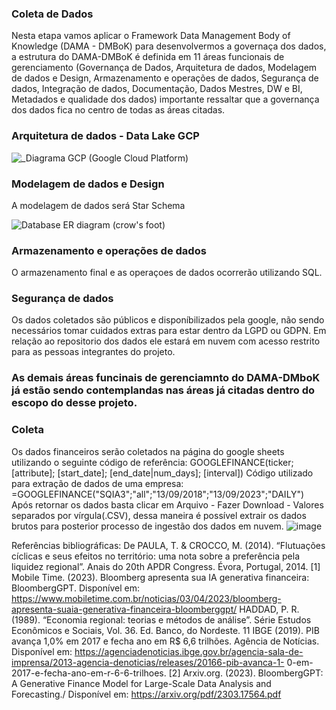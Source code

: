 ### Coleta de Dados


Nesta etapa vamos aplicar o Framework Data Management Body of Knowledge (DAMA - DMBoK) para desenvolvermos a governaça dos dados, a estrutura do DAMA-DMBoK é definida em 11 áreas funcionais de gerenciamento (Governança de Dados, Arquitetura de dados, Modelagem de dados e Design, Armazenamento e operações de dados, Segurança de dados, Integração de dados, Documentação, Dados Mestres, DW e BI, Metadados e qualidade dos dados) importante ressaltar que a governança dos dados fica no centro de todas as áreas citadas.






### Arquitetura de dados - Data Lake GCP

![_Diagrama GCP (Google Cloud Platform)](https://github.com/amandacordeiro/data_on_cloud/assets/50846753/00ae8f89-e9f6-4923-9fb5-b16b611a3be2)



### Modelagem de dados e Design


A modelagem de dados será Star Schema

![Database ER diagram (crow's foot)](https://github.com/amandacordeiro/data_on_cloud/assets/50846753/95100e5a-5192-41dd-bded-cf04765a6d4d)


### Armazenamento e operações de dados

O armazenamento final e as operaçoes de dados ocorrerão utilizando SQL.


### Segurança de dados

Os dados coletados são públicos e disponíbilizados pela google, não sendo necessários tomar cuidados extras para estar dentro da LGPD ou GDPN. Em relação ao repositorio dos dados ele estará em nuvem com acesso restrito para as pessoas integrantes do projeto.

### As demais áreas funcinais de gerenciamnto do DAMA-DMboK já estão sendo contemplandas nas áreas já citadas dentro do escopo do desse projeto.

### Coleta

Os dados financeiros serão coletados na página do google sheets utilizando o seguinte código de referência: GOOGLEFINANCE(ticker; [attribute]; [start_date]; [end_date|num_days]; [interval]) 
Código utilizado para extração de dados de uma empresa: =GOOGLEFINANCE("SQIA3";"all";"13/09/2018";"13/09/2023";"DAILY")
Após retornar os dados basta clicar em Arquivo - Fazer Download - Valores separados por vírgula(.CSV), dessa maneira é possível extrair os dados brutos para posterior processo de ingestão dos dados em nuvem.
![image](https://github.com/amandacordeiro/data_on_cloud/assets/50846753/02bbb77d-8a5b-47d5-8122-6815e8098e0a)










Referências bibliográficas: De PAULA, T. & CROCCO, M. (2014). “Flutuações cíclicas e seus efeitos no território:  uma nota sobre a preferência pela liquidez regional”. Anais do 20th APDR Congress.  Évora, Portugal, 2014. [1] Mobile Time. (2023). Bloomberg apresenta sua IA generativa financeira:  BloombergGPT. Disponível  em: https://www.mobiletime.com.br/noticias/03/04/2023/bloomberg-apresenta-suaia-generativa-financeira-bloomberggpt/ HADDAD, P. R. (1989). “Economia regional: teorias e métodos de análise”. Série Estudos  Econômicos e Sociais, Vol. 36. Ed. Banco, do Nordeste. 11 IBGE (2019). PIB avança 1,0%  em 2017 e fecha ano em R$ 6,6 trilhões. Agência de Notícias. Disponível em:  https://agenciadenoticias.ibge.gov.br/agencia-sala-de-imprensa/2013-agencia-denoticias/releases/20166-pib-avanca-1- 0-em-2017-e-fecha-ano-em-r-6-6-trilhoes. [2] Arxiv.org. (2023). BloombergGPT: A Generative Finance Model for Large-Scale Data  Analysis and Forecasting./ Disponível em: https://arxiv.org/pdf/2303.17564.pdf